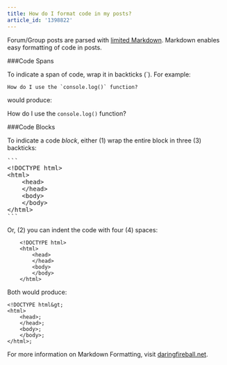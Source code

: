 ```yaml
---
title: How do I format code in my posts?
article_id: '1398822'
---
```


Forum/Group posts are parsed with [limited Markdown](http://daringfireball.net/projects/markdown/). Markdown enables easy formatting of code in posts. 

###Code Spans

To indicate a span of code, wrap it in backticks (\`). For example:

```
How do I use the `console.log()` function?
```

would produce:

How do I use the `console.log()` function?

###Code Blocks

To indicate a code *block*, either (1) wrap the entire block in three (3) backticks:

<pre>
```
&lt;!DOCTYPE html&gt;
&lt;html&gt;
	&lt;head&gt;
    &lt;/head&gt;
    &lt;body&gt;
    &lt;/body&gt;
&lt;/html&gt;
```
</pre>

Or, (2) you can indent the code with four (4) spaces:

```
    <!DOCTYPE html>
    <html>
        <head>
        </head>
        <body>
        </body>
    </html>
```

Both would produce:

```
<!DOCTYPE html&gt;
<html>
    <head>;
    </head>;
    <body>;
    </body>;
</html>;
```

For more information on Markdown Formatting, visit [daringfireball.net](http://daringfireball.net/projects/markdown/syntax).
